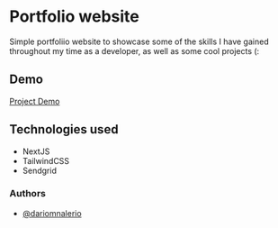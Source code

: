 
# Portfolio website

Simple portfoliio website to showcase some of the skills I have gained throughout my time as a developer, as well as some cool projects (:

## Demo
[Project Demo](https://dmn-portfolio.vercel.app/)

## Technologies used
- NextJS
- TailwindCSS
- Sendgrid

### Authors
- [@dariomnalerio](https://github.com/dariomnalerio)
